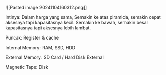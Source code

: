 ![[Pasted image 20241104160312.png]]

Intinya: Dalam harga yang sama, Semakin ke atas piramida, semakin cepat aksesnya tapi kapasitasnya kecil. Semakin ke bawah, semakin besar kapasitasnya tapi aksesnya lebih lambat.

Puncak: 
Register & cache

Internal Memory:
RAM, SSD, HDD

External Memory:
SD Card / Hard Disk External

Magnetic Tape: 
Disk